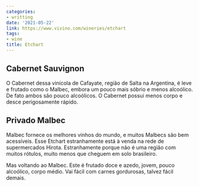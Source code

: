 ```yaml
---
categories:
- writting
date: '2021-05-22'
link: https://www.vivino.com/wineries/etchart
tags:
- wine
title: Etchart
---
```


## Cabernet Sauvignon

O Cabernet dessa vinícola de Cafayate, região de Salta na Argentina, é leve e frutado como o Malbec, embora um pouco mais sóbrio e menos alcoólico. De fato ambos são pouco alcoólicos. O Cabernet possui menos corpo e desce perigosamente rápido.

## Privado Malbec

Malbec fornece os melhores vinhos do mundo, e muitos Malbecs são bem acessíveis. Esse Etchart estranhamente está à venda na rede de supermercados Hirota. Estranhamente porque não é uma região com muitos rótulos, muito menos que cheguem em solo brasileiro.

Mas voltando ao Malbec. Este é frutado doce e azedo, jovem, pouco alcoólico, corpo médio. Vai fácil com carnes gordurosas, talvez fácil demais.

